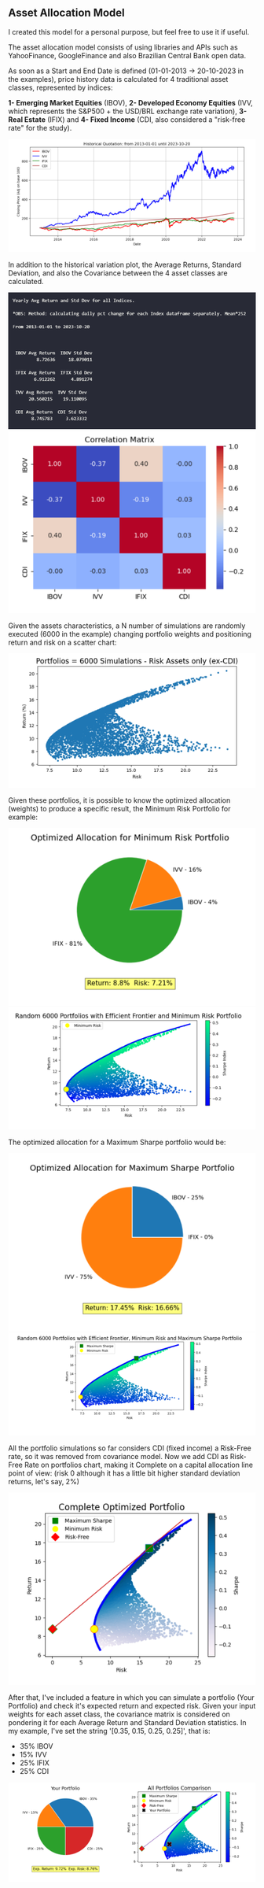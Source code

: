 ## **Asset Allocation Model**

I created this model for a personal purpose, but feel free to use it if useful.

The asset allocation model consists of using libraries and APIs such as YahooFinance, GoogleFinance and also Brazilian Central Bank open data.

As soon as a Start and End Date is defined (01-01-2013 -> 20-10-2023 in the examples), price history data is calculated for 4 traditional asset classes, represented by indices:

**1- Emerging Market Equities** (IBOV), **2- Developed Economy Equities** (IVV, which represents the S&P500 + the USD/BRL exchange rate variation), **3- Real Estate** (IFIX) and **4- Fixed Income** (CDI, also considered a "risk-free rate" for the study).

![Historical Quotation](src/historical_quotation.png)

In addition to the historical variation plot, the Average Returns, Standard Deviation, and also the Covariance between the 4 asset classes are calculated.

![Return and Risk Assets](src/return_and_risk_assets.png)
![Correlation Matrix](src/correlation_matrix.png)

Given the assets characteristics, a N number of simulations are randomly executed (6000 in the example) changing portfolio weights and positioning return and risk on a scatter chart:

![Portfolios Simulation](src/portfolios_simulation.png)

Given these portfolios, it is possible to know the optimized allocation (weights) to produce a specific result, the Minimum Risk Portfolio for example:

![Optimized Min Risk](src/optimized_minimum_risk.png)
![Portfolios with Min Risk](src/portfolios_with_min_risk.png)

The optimized allocation for a Maximum Sharpe portfolio would be:

![Optimized Max Sharpe](src/optimized_maximum_sharpe.png)
![Portfolios with Max Sharpe](src/portfolios_with_max_sharpe.png)

All the portfolio simulations so far considers CDI (fixed income) a Risk-Free rate, so it was removed from covariance model. Now we add CDI as Risk-Free Rate on portfolios chart, making it Complete on a capital allocation line point of view: (risk 0 although it has a little bit higher standard deviation returns, let's say, 2%)

![Complete Optimized Portfolio](src/complete_optimized_portfolio.png)

After that, I've included a feature in which you can simulate a portfolio (Your Portfolio) and check it's expected return and expected risk. Given your input weights for each asset class, the covariance matrix is considered on pondering it for each Average Return and Standard Deviation statistics. In my example, I've set the string '[0.35, 0.15, 0.25, 0.25]', that is:

- 35% IBOV
- 15% IVV
- 25% IFIX
- 25% CDI

![Custom Portfolio](src/custom_portfolio.png)






